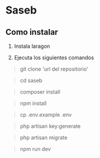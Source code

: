 # Saseb

## Como instalar

1. Instala laragon

2. Ejecuta los siguientes comandos

> git clone 'url del repositorio'

> cd saseb

> composer install

> npm install

>cp .env.example .env

>php artisan key:generate

>php artisan migrate

>npm run dev
